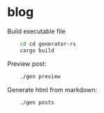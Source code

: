 # blog

Build executable file

```bash
    cd cd generator-rs
    cargo build
```

Preview post:

```bash
    ./gen preview
```

Generate html from markdown:

```bash
    ./gen posts
```
